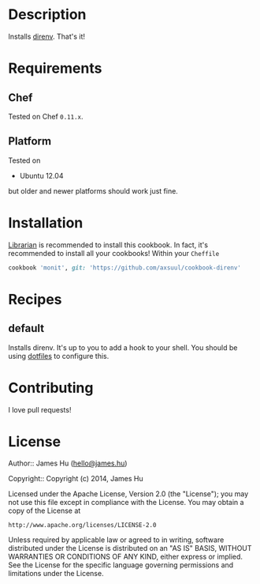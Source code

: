 Description
===========

Installs [direnv](http://direnv.net/). That's it!

Requirements
============

Chef
----
Tested on Chef `0.11.x`.

Platform
--------

Tested on

* Ubuntu 12.04

but older and newer platforms should work just fine.

Installation
============
[Librarian](https://github.com/applicationsonline/librarian) is recommended to install this cookbook. In fact, it's recommended to install all your cookbooks! Within your `Cheffile`

```ruby
cookbook 'monit', git: 'https://github.com/axsuul/cookbook-direnv'
```

Recipes
=======

default
-------

Installs direnv. It's up to you to add a hook to your shell. You should be using [dotfiles](https://github.com/axsuul/cookbook-dotfiles) to configure this.

Contributing
============

I love pull requests!

License
=======

Author:: James Hu (<hello@james.hu>)

Copyright:: Copyright (c) 2014, James Hu

Licensed under the Apache License, Version 2.0 (the "License");
you may not use this file except in compliance with the License.
You may obtain a copy of the License at

    http://www.apache.org/licenses/LICENSE-2.0

Unless required by applicable law or agreed to in writing, software
distributed under the License is distributed on an "AS IS" BASIS,
WITHOUT WARRANTIES OR CONDITIONS OF ANY KIND, either express or implied.
See the License for the specific language governing permissions and
limitations under the License.
